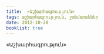 ```yaml
---
title:  «Աշխարհագրություն» 
tags: աշխարհագրություն, շտեմարաններ
date: 2012-10-28
booklist: true
---
```



«Աշխարհագրություն»